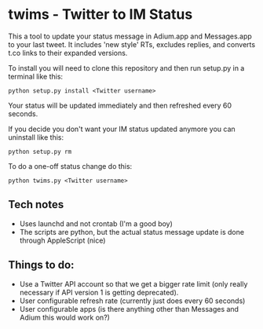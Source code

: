 # twims - Twitter to IM Status

This a tool to update your status message in Adium.app and Messages.app to your last tweet. It includes 'new style' RTs, excludes replies, and converts t.co links to their expanded versions.

To install you will need to clone this repository and then run setup.py in a terminal like this:

```
python setup.py install <Twitter username>
```

Your status will be updated immediately and then refreshed every 60 seconds. 

If you decide you don't want your IM status updated anymore you can uninstall like this:

```
python setup.py rm
```

To do a one-off status change do this:

```
python twims.py <Twitter username>
```

## Tech notes

* Uses launchd and not crontab (I'm a good boy) 
* The scripts are python, but the actual status message update is done through AppleScript (nice)

## Things to do:

* Use a Twitter API account so that we get a bigger rate limit (only really necessary if API version  1 is getting deprecated).
* User configurable refresh rate (currently just does every 60 seconds)
* User configurable apps (is there anything other than Messages and Adium this would work on?)

